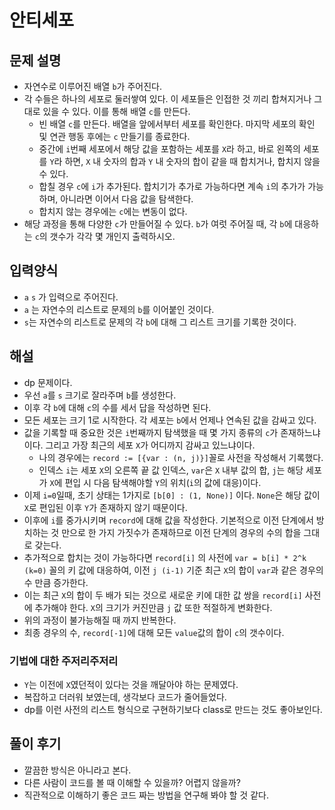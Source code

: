 # 안티세포
## 문제 설명
- 자연수로 이루어진 배열 `b`가 주어진다.
- 각 수들은 하나의 세포로 둘러쌓여 있다. 이 세포들은 인접한 것 끼리 합쳐지거나 그대로 있을 수 있다. 이를 통해 배열 `c`를 만든다.
  - 빈 배열 `c`를 만든다. 배열을 앞에서부터 세포를 확인한다. 마지막 세포의 확인 및 연관 행동 후에는 `c` 만들기를 종료한다.
  - 중간에 `i`번째 세포에서 해당 값을 포함하는 세포를 `X`라 하고, 바로 왼쪽의 세포를 `Y`라 하면, `X` 내 숫자의 합과 `Y` 내 숫자의 합이 같을 때 합치거나, 합치지 않을 수 있다.
  - 합칠 경우 `c`에 `i`가 추가된다. 합치기가 추가로 가능하다면 계속 `i`의 추가가 가능하며, 아니라면 이어서 다음 값을 탐색한다.
  - 합치지 않는 경우에는 `c`에는 변동이 없다.
- 해당 과정을 통해 다양한 `c`가 만들어질 수 있다. `b`가 여럿 주어질 때, 각 `b`에 대응하는 `c`의 갯수가 각각 몇 개인지 출력하시오.
  
## 입력양식
- `a` `s` 가 입력으로 주어진다.
- `a` 는 자연수의 리스트로 문제의 `b`를 이어붙인 것이다.
- `s`는 자연수의 리스트로 문제의 각 `b`에 대해 그 리스트 크기를 기록한 것이다.

## 해설
- dp 문제이다.
- 우선 `a`를 `s` 크기로 잘라주며 `b`를 생성한다.
- 이후 각 `b`에 대해 `c`의 수를 세서 답을 작성하면 된다.
- 모든 세포는 크기 1로 시작한다. 각 세포는 `b`에서 언제나 연속된 값을 감싸고 있다.
- 값을 기록할 때 중요한 것은 `i`번째까지 탐색했을 때 몇 가지 종류의 `c`가 존재하느냐이다. 그리고 가장 최근의 세포 `X`가 어디까지 감싸고 있느냐이다.
  - 나의 경우에는 `record := [{var : (n, j)}]`꼴로 사전을 작성해서 기록했다.
  - 인덱스 `i`는 세포 `X`의 오른쪽 끝 값 인덱스, `var`은 `X` 내부 값의 합, `j`는 해당 세포가 `X`에 편입 시 다음 탐색해야할 `Y`의 위치(`i`의 값에 대응)이다.
- 이제 `i=0`일때, 초기 상태는 1가지로 `[b[0] : (1, None)]` 이다. `None`은 해당 값이 `X`로 편입된 이후 `Y`가 존재하지 않기 때문이다.
- 이후에 `i`를 중가시키며 `record`에 대해 값을 작성한다. 기본적으로 이전 단계에서 방치하는 것 만으로 한 가지 가짓수가 존재하므로 이전 단계의 경우의 수의 합을 그대로 갖는다.
- 추가적으로 합치는 것이 가능하다면 `record[i]` 의 사전에 `var = b[i] * 2^k (k=0)` 꼴의 키 값에 대응하여, 이전 `j (i-1)` 기준 최근 `X`의 합이 `var`과 같은 경우의 수 만큼 증가한다.
- 이는 최근 `X`의 합이 두 배가 되는 것으로 새로운 키에 대한 값 쌍을 `record[i]` 사전에 추가해야 한다. `X`의 크기가 커진만큼 `j` 값 또한 적절하게 변화한다.
- 위의 과정이 불가능해질 때 까지 반복한다.
- 최종 경우의 수, `record[-1]`에 대해 모든 `value`값의 합이 `c`의 갯수이다.

### 기법에 대한 주저리주저리
- `Y`는 이전에 `X`였던적이 있다는 것을 깨달아야 하는 문제였다.
- 복잡하고 더러워 보였는데, 생각보다 코드가 줄어들었다.
- dp를 이런 사전의 리스트 형식으로 구현하기보다 class로 만드는 것도 좋아보인다.

## 풀이 후기
- 깔끔한 방식은 아니라고 본다.
- 다른 사람이 코드를 볼 때 이해할 수 있을까? 어렵지 않을까?
- 직관적으로 이해하기 좋은 코드 짜는 방법을 연구해 봐야 할 것 같다.
